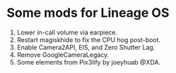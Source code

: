 # Some mods for Lineage OS

1. Lower in-call volume via earpiece.
2. Restart magiskhide to fix the CPU hog post-boot.
3. Enable Camera2API, EIS, and Zero Shutter Lag.
4. Remove GoogleCameraLegacy.
5. Some elements from Pix3lify by joeyhuab @XDA.